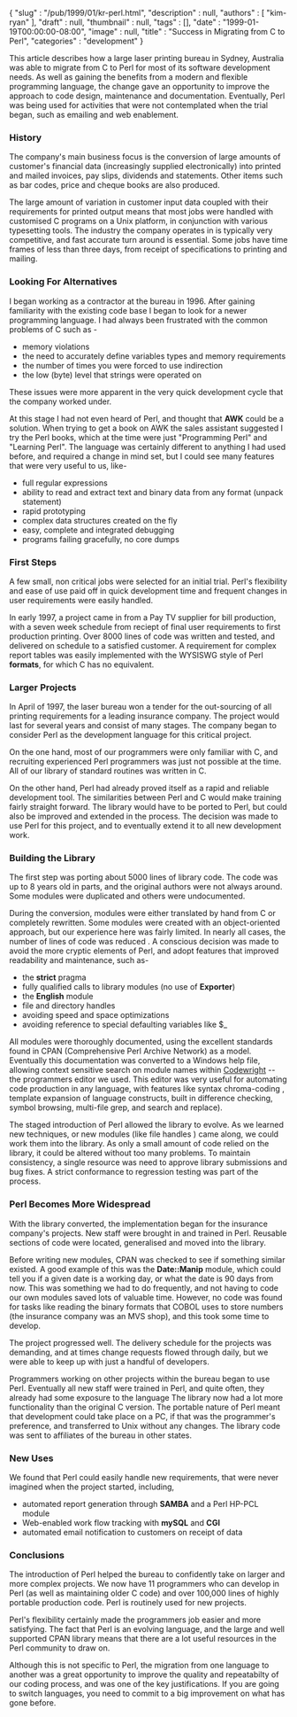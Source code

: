 {
   "slug" : "/pub/1999/01/kr-perl.html",
   "description" : null,
   "authors" : [
      "kim-ryan"
   ],
   "draft" : null,
   "thumbnail" : null,
   "tags" : [],
   "date" : "1999-01-19T00:00:00-08:00",
   "image" : null,
   "title" : "Success in Migrating from C to Perl",
   "categories" : "development"
}



This article describes how a large laser printing bureau in Sydney, Australia was able to migrate from C to Perl for most of its software development needs. As well as gaining the benefits from a modern and flexible programming language, the change gave an opportunity to improve the approach to code design, maintenance and documentation. Eventually, Perl was being used for activities that were not contemplated when the trial began, such as emailing and web enablement.

### History

The company's main business focus is the conversion of large amounts of customer's financial data (increasingly supplied electronically) into printed and mailed invoices, pay slips, dividends and statements. Other items such as bar codes, price and cheque books are also produced.

The large amount of variation in customer input data coupled with their requirements for printed output means that most jobs were handled with customised C programs on a Unix platform, in conjunction with various typesetting tools. The industry the company operates in is typically very competitive, and fast accurate turn around is essential. Some jobs have time frames of less than three days, from receipt of specifications to printing and mailing.

### Looking For Alternatives

I began working as a contractor at the bureau in 1996. After gaining familiarity with the existing code base I began to look for a newer programming language. I had always been frustrated with the common problems of C such as -

-   memory violations
-   the need to accurately define variables types and memory requirements
-   the number of times you were forced to use indirection
-   the low (byte) level that strings were operated on

These issues were more apparent in the very quick development cycle that the company worked under.

At this stage I had not even heard of Perl, and thought that **AWK** could be a solution. When trying to get a book on AWK the sales assistant suggested I try the Perl books, which at the time were just "Programming Perl" and "Learning Perl". The language was certainly different to anything I had used before, and required a change in mind set, but I could see many features that were very useful to us, like-

-   full regular expressions
-   ability to read and extract text and binary data from any format (unpack statement)
-   rapid prototyping
-   complex data structures created on the fly
-   easy, complete and integrated debugging
-   programs failing gracefully, no core dumps

### First Steps

A few small, non critical jobs were selected for an initial trial. Perl's flexibility and ease of use paid off in quick development time and frequent changes in user requirements were easily handled.

In early 1997, a project came in from a Pay TV supplier for bill production, with a seven week schedule from reciept of final user requirements to first production printing. Over 8000 lines of code was written and tested, and delivered on schedule to a satisfied customer. A requirement for complex report tables was easily implemented with the WYSISWG style of Perl **formats**, for which C has no equivalent.

### Larger Projects

In April of 1997, the laser bureau won a tender for the out-sourcing of all printing requirements for a leading insurance company. The project would last for several years and consist of many stages. The company began to consider Perl as the development language for this critical project.

On the one hand, most of our programmers were only familiar with C, and recruiting experienced Perl programmers was just not possible at the time. All of our library of standard routines was written in C.

On the other hand, Perl had already proved itself as a rapid and reliable development tool. The similarities between Perl and C would make training fairly straight forward. The library would have to be ported to Perl, but could also be improved and extended in the process. The decision was made to use Perl for this project, and to eventually extend it to all new development work.

### Building the Library

The first step was porting about 5000 lines of library code. The code was up to 8 years old in parts, and the original authors were not always around. Some modules were duplicated and others were undocumented.

During the conversion, modules were either translated by hand from C or completely rewritten. Some modules were created with an object-oriented approach, but our experience here was fairly limited. In nearly all cases, the number of lines of code was reduced . A conscious decision was made to avoid the more cryptic elements of Perl, and adopt features that improved readability and maintenance, such as-

-   the **strict** pragma
-   fully qualified calls to library modules (no use of **Exporter**)
-   the **English** module
-   file and directory handles
-   avoiding speed and space optimizations
-   avoiding reference to special defaulting variables like $\_

All modules were thoroughly documented, using the excellent standards found in CPAN (Comprehensive Perl Archive Network) as a model. Eventually this documentation was converted to a Windows help file, allowing context sensitive search on module names within [Codewright](http://www.premia.com) -- the programmers editor we used. This editor was very useful for automating code production in any language, with features like syntax chroma-coding , template expansion of language constructs, built in difference checking, symbol browsing, multi-file grep, and search and replace).

The staged introduction of Perl allowed the library to evolve. As we learned new techniques, or new modules (like file handles ) came along, we could work them into the library. As only a small amount of code relied on the library, it could be altered without too many problems. To maintain consistency, a single resource was need to approve library submissions and bug fixes. A strict conformance to regression testing was part of the process.

### Perl Becomes More Widespread

With the library converted, the implementation began for the insurance company's projects. New staff were brought in and trained in Perl. Reusable sections of code were located, generalised and moved into the library.

Before writing new modules, CPAN was checked to see if something similar existed. A good example of this was the **Date::Manip** module, which could tell you if a given date is a working day, or what the date is 90 days from now. This was something we had to do frequently, and not having to code our own modules saved lots of valuable time. However, no code was found for tasks like reading the binary formats that COBOL uses to store numbers (the insurance company was an MVS shop), and this took some time to develop.

The project progressed well. The delivery schedule for the projects was demanding, and at times change requests flowed through daily, but we were able to keep up with just a handful of developers.

Programmers working on other projects within the bureau began to use Perl. Eventually all new staff were trained in Perl, and quite often, they already had some exposure to the language The library now had a lot more functionality than the original C version. The portable nature of Perl meant that development could take place on a PC, if that was the programmer's preference, and transferred to Unix without any changes. The library code was sent to affiliates of the bureau in other states.

### New Uses

We found that Perl could easily handle new requirements, that were never imagined when the project started, including,

-   automated report generation through **SAMBA** and a Perl HP-PCL module
-   Web-enabled work flow tracking with **mySQL** and **CGI**
-   automated email notification to customers on receipt of data

### Conclusions

The introduction of Perl helped the bureau to confidently take on larger and more complex projects. We now have 11 programmers who can develop in Perl (as well as maintaining older C code) and over 100,000 lines of highly portable production code. Perl is routinely used for new projects.

Perl's flexibility certainly made the programmers job easier and more satisfying. The fact that Perl is an evolving language, and the large and well supported CPAN library means that there are a lot useful resources in the Perl community to draw on.

Although this is not specific to Perl, the migration from one language to another was a great opportunity to improve the quality and repeatabilty of our coding process, and was one of the key justifications. If you are going to switch languages, you need to commit to a big improvement on what has gone before.
